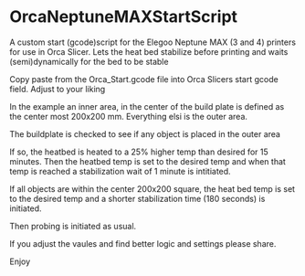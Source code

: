 # OrcaNeptuneMAXStartScript
A custom start (gcode)script for the Elegoo Neptune MAX (3 and 4) printers for use in Orca Slicer. Lets the heat bed stabilize before printing and waits (semi)dynamically for the bed to be stable

Copy paste from the Orca_Start.gcode file into Orca Slicers start gcode field.
Adjust to your liking

In the example an inner area, in the center of the build plate is defined as the center most 200x200 mm. Everything elsi is the outer area.

The buildplate is checked to see if any object is placed in the outer area

If so, the heatbed is heated to a 25% higher temp than desired for 15 minutes. Then the heatbed temp is set to the desired temp and when that temp is reached a stabilization wait of 1 minute is intitiated. 

If all objects are within the center 200x200 square, the heat bed temp is set to the desired temp and a shorter stabilization time (180 seconds) is initiated.

Then probing is initiated as usual.

If you adjust the vaules and find better logic and settings please share.

Enjoy
